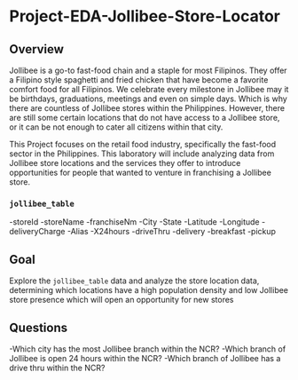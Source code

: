 ﻿# Project-EDA-Jollibee-Store-Locator

## Overview
Jollibee is a go-to fast-food chain and a staple for most Filipinos. They offer a Filipino style spaghetti and fried chicken that have become a favorite comfort food for all Filipinos. We celebrate every milestone in Jollibee may it be birthdays, graduations, meetings and even on simple days. Which is why there are countless of Jollibee stores within the Philippines. However, there are still some certain locations that do not have access to a Jollibee store, or it can be not enough to cater all citizens within that city.

This Project focuses on the retail food industry, specifically the fast-food sector in the Philippines. This laboratory will include analyzing data from Jollibee store locations and the services they offer to introduce opportunities for people that wanted to venture in franchising a Jollibee store.

### `jollibee_table`
-storeId 
-storeName 
-franchiseNm 
-City 
-State 
-Latitude 
-Longitude 
-deliveryCharge 
-Alias 
-X24hours 
-driveThru 
-delivery 
-breakfast 
-pickup 



## Goal
Explore the `jollibee_table` data and analyze the store location data, determining which locations have a high population density and low Jollibee store presence which will open an opportunity for new stores

## Questions 
-Which city has the most Jollibee branch within the NCR?
-Which branch of Jollibee is open 24 hours within the NCR?
-Which branch of Jollibee has a drive thru within the NCR?

